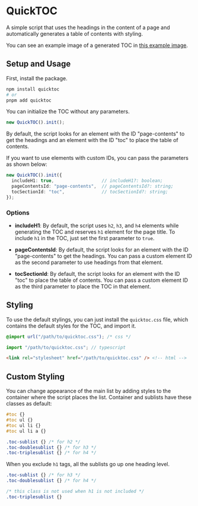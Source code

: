 # QuickTOC

A simple script that uses the headings in the content of a page and automatically generates a table of contents with styling.

You can see an example image of a generated TOC in [this example image](https://github.com/caganseyrek/QuickTOC/blob/main/img/example.png).

## Setup and Usage

First, install the package.

```bash
npm install quicktoc
# or
pnpm add quicktoc
```

You can initialize the TOC without any parameters.

```typescript
new QuickTOC().init();
```

By default, the script looks for an element with the ID "page-contents" to get the headings and an element with the ID "toc" to place the table of contents.

If you want to use elements with custom IDs, you can pass the parameters as shown below:

```typescript
new QuickTOC().init({
  includeH1: true,                  // includeH1?: boolean;
  pageContentsId: "page-contents",  // pageContentsId?: string;
  tocSectionId: "toc",              // tocSectionId?: string;
});
```

### Options

- **includeH1**: By default, the script uses `h2`, `h3`, and `h4` elements while generating the TOC and reserves `h1` element for the page title. To include `h1` in the TOC, just set the first parameter to `true`.

- **pageContentsId**: By default, the script looks for an element with the ID "page-contents" to get the headings. You can pass a custom element ID as the second parameter to use headings from that element.

- **tocSectionId**: By default, the script looks for an element with the ID "toc" to place the table of contents. You can pass a custom element ID as the third parameter to place the TOC in that element.

## Styling

To use the default stylings, you can just install the `quicktoc.css` file, which contains the default styles for the TOC, and import it.

```css
@import url("/path/to/quicktoc.css"); /* css */
```

```typescript
import "/path/to/quicktoc.css"; // typescript
```

```html
<link rel="stylesheet" href="/path/to/quicktoc.css" /> <!-- html -->
```

## Custom Styling

You can change appearance of the main list by adding styles to the container where the script places the list. Container and sublists have these classes as default:

```css
#toc {}
#toc ul {}
#toc ul li {}
#toc ul li a {}

.toc-sublist {} /* for h2 */
.toc-doublesublist {} /* for h3 */
.toc-triplesublist {} /* for h4 */
```

When you exclude `h1` tags, all the sublists go up one heading level.

```css
.toc-sublist {} /* for h3 */
.toc-doublesublist {} /* for h4 */

/* this class is not used when h1 is not included */
.toc-triplesublist {}
```

